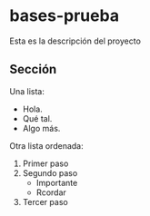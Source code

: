 # bases-prueba
Esta es la descripción del proyecto

## Sección
Una lista:
- Hola.
- Qué tal.
- Algo más.

Otra lista ordenada:
1. Primer paso
2. Segundo paso
   - Importante
   - Rcordar
3. Tercer paso
